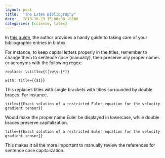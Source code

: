 ```yaml
---
layout: post
title:  "The Latex Bibliography"
date:   2019-10-29 15:00:00 -0300
categories: [science, latex]
---
```


In [this guide][bib],
the author  provides a handy guide to taking care
of your bibliographic entries in bibtex.

For instance, to keep capital letters properly in
the titles, remember to change them to sentence
case (manually), then preserve any proper names or acronyms
with the following regex:

	replace: \stitle={([\w\s-]*)}

	with: title={{$1}}

This replaces titles with single brackets with titles
surrounded by double braces. For instance,

	title={{Exact solution of a restricted Euler equation for the velocity gradient tensor}}

Would make the proper name Euler be displayed in lowercase,
while double braces preserve capitalization.

	title={{Exact solution of a restricted Euler equation for the velocity gradient tensor}}

This makes it all the more important to manually review the references for sentence case capitalization.

[bib]: https://serialmentor.com/blog/2015/10/2/Bibtex